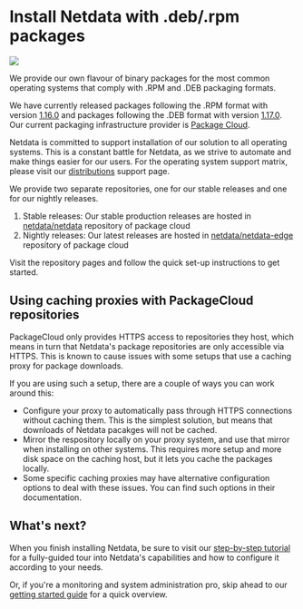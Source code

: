<!--
---
title: "Install Netdata with .deb/.rpm packages"
custom_edit_url: https://github.com/netdata/netdata/edit/master/packaging/installer/methods/packages.md
---
-->

# Install Netdata with .deb/.rpm packages

![](https://raw.githubusercontent.com/netdata/netdata/master/web/gui/images/packaging-beta-tag.svg?sanitize=true)

We provide our own flavour of binary packages for the most common operating systems that comply with .RPM and .DEB
packaging formats.

We have currently released packages following the .RPM format with version
[1.16.0](https://github.com/netdata/netdata/releases/tag/v1.16.0) and packages following the
.DEB format with version [1.17.0](https://github.com/netdata/netdata/releases/tag/v1.17.0). Our current packaging infrastructure provider is [Package Cloud](https://packagecloud.io).

Netdata is committed to support installation of our solution to all operating systems. This is a constant battle for
Netdata, as we strive to automate and make things easier for our users. For the operating system support matrix, please
visit our [distributions](../../DISTRIBUTIONS.md) support page.

We provide two separate repositories, one for our stable releases and one for our nightly releases.

1.  Stable releases: Our stable production releases are hosted in
    [netdata/netdata](https://packagecloud.io/netdata/netdata) repository of package cloud
2.  Nightly releases: Our latest releases are hosted in
    [netdata/netdata-edge](https://packagecloud.io/netdata/netdata-edge) repository of package cloud

Visit the repository pages and follow the quick set-up instructions to get started.

## Using caching proxies with PackageCloud repositories

PackageCloud only provides HTTPS access to repositories they host, which
means in turn that Netdata's package repositories are only accessible
via HTTPS. This is known to cause issues with some setups that use a
caching proxy for package downloads.

If you are using such a setup, there are a couple of ways you can work around this:

* Configure your proxy to automatically pass through HTTPS connections
  without caching them. This is the simplest solution, but means that
  downloads of Netdata pacakges will not be cached.
* Mirror the respository locally on your proxy system, and use that mirror
  when installing on other systems. This requires more setup and more disk
  space on the caching host, but it lets you cache the packages locally.
* Some specific caching proxies may have alternative configuration
  options to deal with these issues. You can find such options in their
  documentation.

## What's next?

When you finish installing Netdata, be sure to visit our [step-by-step tutorial](../../../docs/step-by-step/step-00.md)
for a fully-guided tour into Netdata's capabilities and how to configure it according to your needs.

Or, if you're a monitoring and system administration pro, skip ahead to our [getting started
guide](../../../docs/getting-started.md) for a quick overview.
